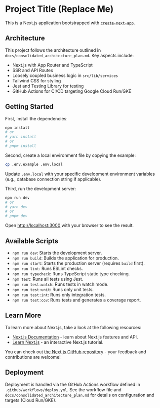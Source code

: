 # Project Title (Replace Me)

This is a Next.js application bootstrapped with [`create-next-app`](https://github.com/vercel/next.js/tree/canary/packages/create-next-app).

## Architecture

This project follows the architecture outlined in `docs/consolidated_architecture_plan.md`. Key aspects include:

*   Next.js with App Router and TypeScript
*   SSR and API Routes
*   Loosely coupled business logic in `src/lib/services`
*   Tailwind CSS for styling
*   Jest and Testing Library for testing
*   GitHub Actions for CI/CD targeting Google Cloud Run/GKE

## Getting Started

First, install the dependencies:

```bash
npm install
# or
# yarn install
# or
# pnpm install
```

Second, create a local environment file by copying the example:

```bash
cp .env.example .env.local
```

Update `.env.local` with your specific development environment variables (e.g., database connection string if applicable).

Third, run the development server:

```bash
npm run dev
# or
# yarn dev
# or
# pnpm dev
```

Open [http://localhost:3000](http://localhost:3000) with your browser to see the result.

## Available Scripts

*   `npm run dev`: Starts the development server.
*   `npm run build`: Builds the application for production.
*   `npm run start`: Starts the production server (requires `build` first).
*   `npm run lint`: Runs ESLint checks.
*   `npm run typecheck`: Runs TypeScript static type checking.
*   `npm test`: Runs all tests using Jest.
*   `npm run test:watch`: Runs tests in watch mode.
*   `npm run test:unit`: Runs only unit tests.
*   `npm run test:int`: Runs only integration tests.
*   `npm run test:cov`: Runs tests and generates a coverage report.

## Learn More

To learn more about Next.js, take a look at the following resources:

*   [Next.js Documentation](https://nextjs.org/docs) - learn about Next.js features and API.
*   [Learn Next.js](https://nextjs.org/learn) - an interactive Next.js tutorial.

You can check out [the Next.js GitHub repository](https://github.com/vercel/next.js/) - your feedback and contributions are welcome!

## Deployment

Deployment is handled via the GitHub Actions workflow defined in `.github/workflows/deploy.yml`. See the workflow file and `docs/consolidated_architecture_plan.md` for details on configuration and targets (Cloud Run/GKE).
